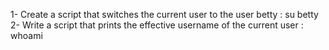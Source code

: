 1- Create a script that switches the current user to the user betty : su betty
2- Write a script that prints the effective username of the current user : whoami
